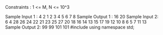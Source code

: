 Constraints :
1 <= M, N <= 10^3

Sample Input 1 :
4 2 
1 2 
3 4 
5 6 
7 8
Sample Output 1 :
16 20
Sample Input 2:
6 4
28 26 24 22
21 23 25 27
20 18 16 14
13 15 17 19
12 10 8  6
5  7  11 13  
Sample Output 2:
99 99 101 101
#include<iostream>
using namespace std;



